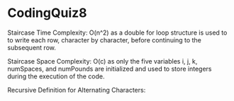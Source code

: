 # CodingQuiz8

Staircase Time Complexity:
O(n^2) as a double for loop structure is used to to write each row, character by character,
before continuing to the subsequent row.

Staircase Space Complexity:
O(c) as only the five variables i, j, k, numSpaces, and numPounds are initialized and used to store integers
during the execution of the code.

Recursive Definition for Alternating Characters:
